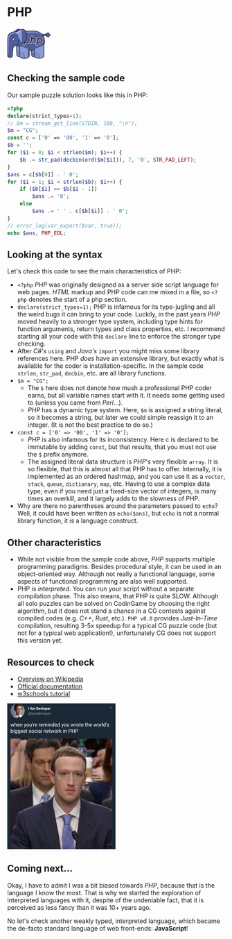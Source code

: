 # PHP

![PHP](../pic/PHP.png)

## Checking the sample code

Our sample puzzle solution looks like this in PHP:

```php runnable
<?php
declare(strict_types=1);
// $m = stream_get_line(STDIN, 100, "\n");
$m = "CG";
const c = ['0' => '00', '1' => '0'];
$b = '';
for ($i = 0; $i < strlen($m); $i++) {
    $b .= str_pad(decbin(ord($m[$i])), 7, '0', STR_PAD_LEFT);
}
$ans = c[$b[0]] . ' 0';
for ($i = 1; $i < strlen($b); $i++) {
    if ($b[$i] == $b[$i - 1])
        $ans .= '0';
    else
        $ans .= ' ' . c[$b[$i]] . ' 0';
}
// error_log(var_export($var, true));
echo $ans, PHP_EOL;
```

## Looking at the syntax

Let's check this code to see the main characteristics of PHP:

- `<?php` _PHP_ was originally designed as a server side script language for web pages. _HTML_ markup and PHP code can me mixed in a file, so `<?php` denotes the start of a php section.
- `declare(strict_types=1);` PHP is infamous for its type-jugling and all the weird bugs it can bring to your code. Luckily, in the past years _PHP_ moved heavily to a stronger type system, including type hints for function arguments, return types and class properties, etc. I recommend starting all your code with this `declare` line to enforce the stronger type checking.
- After _C#'s_ `using` and _Java's_ `import` you might miss some library references here. PHP _does_ have an extensive library, but exactly what is available for the coder is installation-specific. In the sample code `strlen`, `str_pad`, `decbin`, etc. are all library functions.
- `$m = "CG";`
  + The `$` here does not denote how mush a professional PHP coder earns, but all variable names start with it. It needs some getting used to (unless you came from _Perl_...).
  + _PHP_ has a dynamic type system. Here, `$m` is assigned a string literal, so it becomes a string, but later we could simple reassign it to an integer. (It is not the best practice to do so.)
- `const c = ['0' => '00', '1' => '0'];`
  + _PHP_ is also infamous for its inconsistency. Here c is declared to be immutable by adding `const`, but that results, that you must not use the `$` prefix anymore.
  + The assigned literal data structure is _PHP_'s very flexible `array`. It is so flexible, that this is almost all that PHP has to offer. Internally, it is implemented as an ordered hashmap, and you can use it as a `vector`, `stack`, `queue`, `dictionary`, `map`, etc. Having to use a complex data type, even if you need just a fixed-size vector of integers, is many times an overkill, and it largely adds to the slowness of PHP.
- Why are there no parentheses around the parameters passed to `echo`? Well, it could have been written as `echo($ans)`, but `echo` is not a normal library function, it is a language construct.

## Other characteristics

- While not visible from the sample code above, _PHP_ supports multiple programming paradigms. Besides procedural style, it can be used in an object-oriented way. Although not really a functional language, some aspects of functional programming are also well supported.
- PHP is _interpreted_. You can run your script without a separate compilation phase. This also means, that PHP is quite SLOW. Although all solo puzzles can be solved on CodinGame by choosing the right algorithm, but it does not stand a chance in a CG contests against compiled codes (e.g. _C++_, _Rust_, etc.). `PHP v8.0` provides _Just-In-Time_ compilation, resulting 3-5x speedup for a typical CG puzzle code (but not for a typical web application!), unfortunately CG does not support this version yet.

## Resources to check

- [Overview on Wikipedia](https://en.wikipedia.org/wiki/PHP)
- [Official documentation](https://www.php.net/manual/en/getting-started.php)
- [w3schools tutorial](https://www.w3schools.com/php/)

![Meme](../pic/meme_php.png)

## Coming next...

Okay, I have to admit I was a bit biased towards _PHP_, because that is the language I know the most. That is why we started the exploration of interpreted languages with it, despite of the undeniable fact, that it is perceived as less fancy than it was 10+ years ago.

No let's check another weakly typed, interpreted language, which became the de-facto standard language of web front-ends: **JavaScript**!
